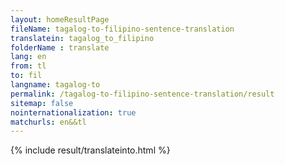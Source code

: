 ```yaml
---
layout: homeResultPage
fileName: tagalog-to-filipino-sentence-translation
translatein: tagalog_to_filipino
folderName : translate
lang: en
from: tl
to: fil
langname: tagalog-to
permalink: /tagalog-to-filipino-sentence-translation/result
sitemap: false
nointernationalization: true
matchurls: en&&tl
---
```

{% include result/translateinto.html %}

<script src="/js/result/translation.js" data-foldername="{{page.folderName}}" data-lang="{{page.lang}}"></script>
